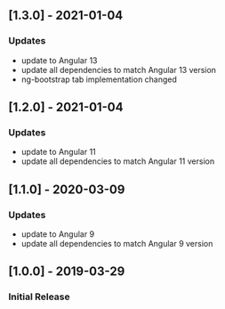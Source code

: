## [1.3.0] - 2021-01-04
### Updates
- update to Angular 13
- update all dependencies to match Angular 13 version
- ng-bootstrap tab implementation changed

## [1.2.0] - 2021-01-04
### Updates
- update to Angular 11
- update all dependencies to match Angular 11 version

## [1.1.0] - 2020-03-09
### Updates
- update to Angular 9
- update all dependencies to match Angular 9 version

## [1.0.0] - 2019-03-29
### Initial Release
